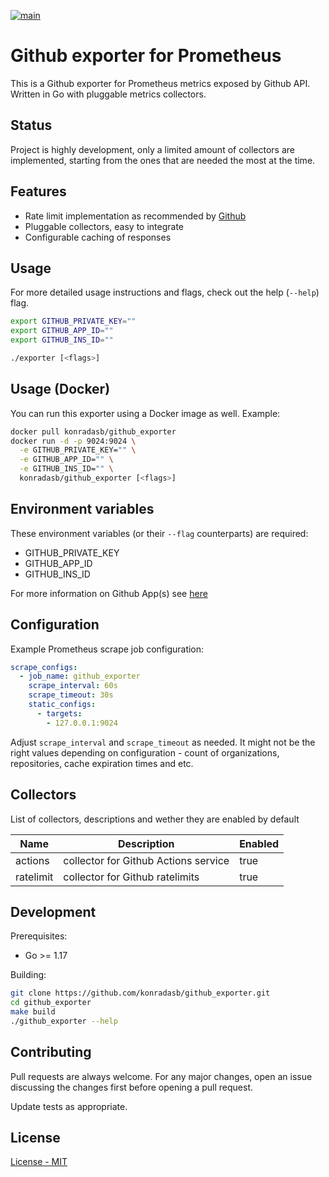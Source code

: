 [![main](https://github.com/konradasb/github_exporter/actions/workflows/main.yml/badge.svg?branch=master)](https://github.com/konradasb/github_exporter/actions/workflows/main.yml)

# Github exporter for Prometheus

This is a Github exporter for Prometheus metrics exposed by Github API. Written in Go with pluggable metrics collectors.

## Status

Project is highly development, only a limited amount of collectors are implemented, starting from the ones that are needed the most at the time.

## Features

* Rate limit implementation as recommended by [Github](https://docs.github.com/en/rest/guides/best-practices-for-integrators#dealing-with-rate-limits)
* Pluggable collectors, easy to integrate
* Configurable caching of responses

## Usage

For more detailed usage instructions and flags, check out the help (`--help`) flag.

```bash
export GITHUB_PRIVATE_KEY=""
export GITHUB_APP_ID=""
export GITHUB_INS_ID=""

./exporter [<flags>]
```

## Usage (Docker)

You can run this exporter using a Docker image as well. Example:

```bash
docker pull konradasb/github_exporter
docker run -d -p 9024:9024 \
  -e GITHUB_PRIVATE_KEY="" \
  -e GITHUB_APP_ID="" \
  -e GITHUB_INS_ID="" \
  konradasb/github_exporter [<flags>]
```

## Environment variables

These environment variables (or their `--flag` counterparts) are required:

* GITHUB_PRIVATE_KEY
* GITHUB_APP_ID
* GITHUB_INS_ID

For more information on Github App(s) see [here](https://docs.github.com/en/developers/apps/building-github-apps)

## Configuration

Example Prometheus scrape job configuration:

```yaml
scrape_configs:
  - job_name: github_exporter
    scrape_interval: 60s
    scrape_timeout: 30s
    static_configs:
      - targets:
        - 127.0.0.1:9024
```

Adjust `scrape_interval` and `scrape_timeout` as needed. It might not be the right values depending on configuration - count of organizations, repositories, cache expiration times and etc.

## Collectors

List of collectors, descriptions and wether they are enabled by default

  Name    |             Description              | Enabled
----------|--------------------------------------|----------
actions   | collector for Github Actions service | true
ratelimit | collector for Github ratelimits      | true

## Development

Prerequisites:

* Go >= 1.17

Building:

```bash
git clone https://github.com/konradasb/github_exporter.git
cd github_exporter
make build
./github_exporter --help
```

## Contributing

Pull requests are always welcome. For any major changes, open an issue discussing the changes first before opening a pull request.

Update tests as appropriate.

## License

[License - MIT](https://choosealicense.com/licenses/mit/)

